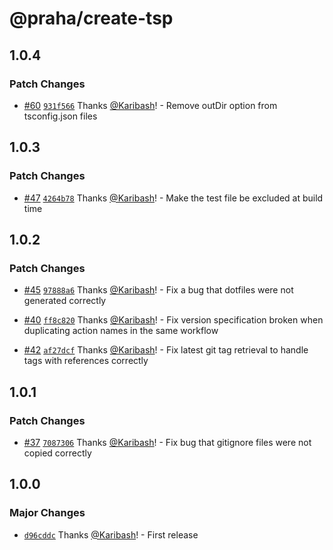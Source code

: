 # @praha/create-tsp

## 1.0.4

### Patch Changes

- [#60](https://github.com/praha-inc/tsp/pull/60) [`931f566`](https://github.com/praha-inc/tsp/commit/931f566bd3f5912ad536ae26f40157323f7baf25) Thanks [@Karibash](https://github.com/Karibash)! - Remove outDir option from tsconfig.json files

## 1.0.3

### Patch Changes

- [#47](https://github.com/praha-inc/tsp/pull/47) [`4264b78`](https://github.com/praha-inc/tsp/commit/4264b7839a2b01bda3874924f0a4c1260117af3e) Thanks [@Karibash](https://github.com/Karibash)! - Make the test file be excluded at build time

## 1.0.2

### Patch Changes

- [#45](https://github.com/praha-inc/tsp/pull/45) [`97888a6`](https://github.com/praha-inc/tsp/commit/97888a6c4e30b9182c30965562ca7fbd6451e36f) Thanks [@Karibash](https://github.com/Karibash)! - Fix a bug that dotfiles were not generated correctly

- [#40](https://github.com/praha-inc/tsp/pull/40) [`ff8c820`](https://github.com/praha-inc/tsp/commit/ff8c820ca49ee0f4d185ab7f430f7384a53f47a1) Thanks [@Karibash](https://github.com/Karibash)! - Fix version specification broken when duplicating action names in the same workflow

- [#42](https://github.com/praha-inc/tsp/pull/42) [`af27dcf`](https://github.com/praha-inc/tsp/commit/af27dcfe39d9725dcd7258aa105a3a6435154396) Thanks [@Karibash](https://github.com/Karibash)! - Fix latest git tag retrieval to handle tags with references correctly

## 1.0.1

### Patch Changes

- [#37](https://github.com/praha-inc/tsp/pull/37) [`7087306`](https://github.com/praha-inc/tsp/commit/7087306f1e819bde441459823d36339801fbf9e8) Thanks [@Karibash](https://github.com/Karibash)! - Fix bug that gitignore files were not copied correctly

## 1.0.0

### Major Changes

- [`d96cddc`](https://github.com/praha-inc/tsp/commit/d96cddcbc256a8230683a37df76b647bd67d5906) Thanks [@Karibash](https://github.com/Karibash)! - First release

